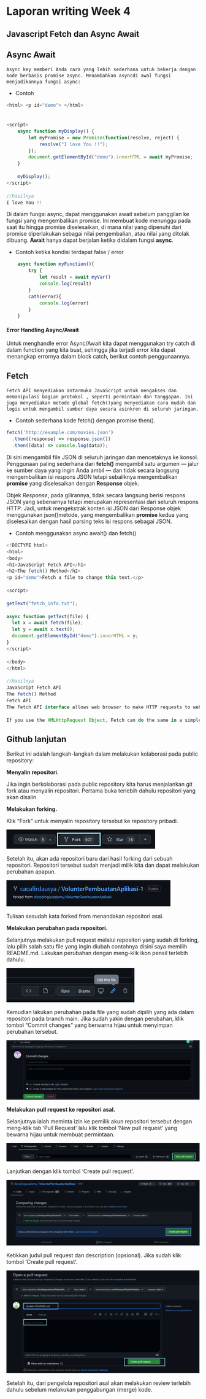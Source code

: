 # Laporan writing Week 4

## Javascript Fetch dan Async Await
## Async Await
    Async key memberi Anda cara yang lebih sederhana untuk bekerja dengan kode berbasis promise async. Menambahkan asyncdi awal fungsi menjadikannya fungsi async:

* Contoh
```javascript
<html> <p id="demo"> </html>


<script>
    async function myDisplay() {
        let myPromise = new Promise(function(resolve, reject) {
            resolve("I love You !!");
        });
        document.getElementById("demo").innerHTML = await myPromise;
    }

    myDisplay();
</script>

//hasilnya 
I love You !!
````

Di dalam fungsi async, dapat menggunakan await sebelum panggilan ke fungsi yang mengembalikan promise. Ini membuat kode menunggu pada saat itu hingga promise diselesaikan, di mana nilai yang dipenuhi dari promise diperlakukan sebagai nilai pengembalian, atau nilai yang ditolak dibuang. __Await__ hanya dapat berjalan ketika didalam fungsi __async__.

* Contoh ketika kondisi terdapat false / error 

```javascript
    async function myFunction(){
        try {
            let result = await myVar()
            console.log(result)
        }
        cath(error){
            console.log(error)
        }
    }
```
#### Error Handling Async/Await
Untuk menghandle error  Async/Await kita dapat menggunakan try catch di dalam function yang kita buat, sehingga jika terjadi error kita dapat menangkap errornya dalam block catch, berikut contoh penggunaannya.

## Fetch
    Fetch API menyediakan antarmuka JavaScript untuk mengakses dan memanipulasi bagian protokol , seperti permintaan dan tanggapan. Ini juga menyediakan metode global fetch()yang menyediakan cara mudah dan logis untuk mengambil sumber daya secara asinkron di seluruh jaringan.

* Contoh sederhana kode fetch() dengan promise then().
```javascript
fetch('http://example.com/movies.json')
  .then((response) => response.json())
  .then((data) => console.log(data));

```
Di sini mengambil file JSON di seluruh jaringan dan mencetaknya ke konsol. Penggunaan paling sederhana dari __fetch()__ mengambil satu argumen — jalur ke sumber daya yang ingin Anda ambil — dan tidak secara langsung mengembalikan isi respons JSON tetapi sebaliknya mengembalikan __promise__ yang diselesaikan dengan __Response__ objek.

Objek _Response_, pada gilirannya, tidak secara langsung berisi  respons JSON yang sebenarnya tetapi merupakan representasi dari seluruh respons HTTP. Jadi, untuk mengekstrak konten isi JSON dari Response objek menggunakan json()metode, yang mengembalikan __promise__ kedua yang diselesaikan dengan hasil parsing teks isi respons sebagai JSON.

* Contoh menggunakan async await() dan fetch() 
  
```javascript
<!DOCTYPE html>
<html>
<body>
<h1>JavaScript Fetch API</h1>
<h2>The fetch() Method</h2>
<p id="demo">Fetch a file to change this text.</p>

<script>

getText("fetch_info.txt");

async function getText(file) {
  let x = await fetch(file);
  let y = await x.text();
  document.getElementById("demo").innerHTML = y;
}
</script>

</body>
</html>

//Hasilnya
JavaScript Fetch API
The fetch() Method
Fetch API
The Fetch API interface allows web browser to make HTTP requests to web servers.

If you use the XMLHttpRequest Object, Fetch can do the same in a simpler way.
```

## Github lanjutan
Berikut ini adalah langkah-langkah dalam melakukan kolaborasi pada public repository:

__Menyalin repositori.__

Jika ingin berkolaborasi pada public repository kita harus menjalankan git fork atau menyalin repositori. Pertama buka terlebih dahulu repositori yang akan disalin.

__Melakukan forking.__

Klik “Fork” untuk menyalin repository tersebut ke repository pribadi.

![](github2.png)

Setelah itu, akan ada repositori baru dari hasil forking dari sebuah repositori. Repositori tersebut sudah menjadi milik kita dan dapat melakukan perubahan apapun.

![](github2-1.png)

Tulisan sesudah kata forked from menandakan repositori asal.

__Melakukan perubahan pada repositori.__

Selanjutnya melakukan pull request melalui repositori yang sudah di forking, lalu pilih salah satu file yang ingin diubah contohnya disini saya memilih README.md. Lakukan perubahan dengan meng-klik ikon pensil terlebih dahulu.

![](github3.png)

Kemudian lakukan perubahan pada file yang sudah dipilih yang ada dalam repositori pada branch main. Jika sudah yakin dengan perubahan, klik tombol “Commit changes” yang berwarna hijau untuk menyimpan perubahan tersebut.

![](github3-2.png)

__Melakukan pull request ke repositori asal.__

Selanjutnya ialah meminta izin ke pemilik akun repositori tersebut dengan meng-klik tab ‘Pull Request’ lalu klik tombol ‘New pull request’ yang bewarna hijau untuk membuat permintaan.

![](github4.png)

Lanjutkan dengan klik tombol ‘Create pull request’.

![](github4-1.png)

Ketikkan judul pull request dan description (opsional). Jika sudah klik tombol ‘Create pull request’.

![](github4-2.png)

Setelah itu, dari pengelola repositori asal akan melakukan review terlebih dahulu sebelum melakukan penggabungan (merge) kode.